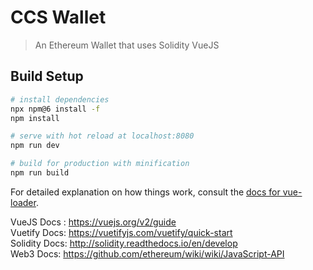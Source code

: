 # CCS Wallet

> An Ethereum Wallet that uses Solidity VueJS

## Build Setup

``` bash
# install dependencies
npx npm@6 install -f
npm install 

# serve with hot reload at localhost:8080
npm run dev

# build for production with minification
npm run build
```

For detailed explanation on how things work, consult the [docs for vue-loader](http://vuejs.github.io/vue-loader).

VueJS Docs : https://vuejs.org/v2/guide \
Vuetify Docs: https://vuetifyjs.com/vuetify/quick-start \
Solidity Docs: http://solidity.readthedocs.io/en/develop \
Web3 Docs: https://github.com/ethereum/wiki/wiki/JavaScript-API
